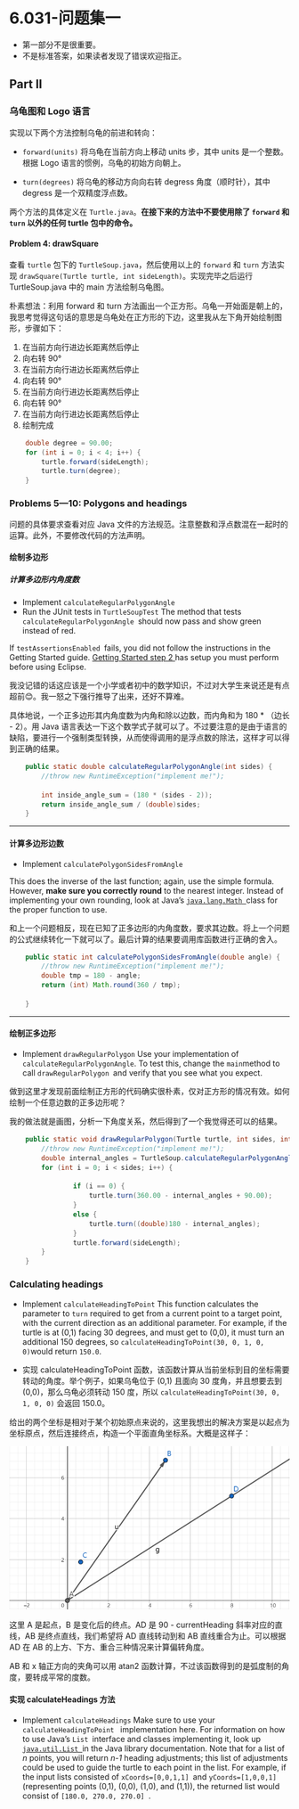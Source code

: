 # 6.031-问题集一

- 第一部分不是很重要。
- 不是标准答案，如果读者发现了错误欢迎指正。

## Part II

### 乌龟图和 Logo 语言

实现以下两个方法控制乌龟的前进和转向：

- `forward(units)` 将乌龟在当前方向上移动 units 步，其中 units 是一个整数。根据 Logo 语言的惯例，乌龟的初始方向朝上。

- `turn(degrees)` 将乌龟的移动方向向右转 degress 角度（顺时针），其中 degress 是一个双精度浮点数。

两个方法的具体定义在 `Turtle.java`。**在接下来的方法中不要使用除了 `forward` 和 `turn` 以外的任何 turtle 包中的命令。**

#### Problem 4: drawSquare

查看 `turtle` 包下的 `TurtleSoup.java`，然后使用以上的 `forward` 和 `turn` 方法实现 `drawSquare(Turtle turtle, int sideLength)`。实现完毕之后运行 TurtleSoup.java 中的 main 方法绘制乌龟图。

朴素想法：利用 forward 和 turn 方法画出一个正方形。乌龟一开始面是朝上的，我思考觉得这句话的意思是乌龟处在正方形的下边，这里我从左下角开始绘制图形，步骤如下：

1. 在当前方向行进边长距离然后停止
2. 向右转 90°
3. 在当前方向行进边长距离然后停止
4. 向右转 90°
5. 在当前方向行进边长距离然后停止
6. 向右转 90°
7. 在当前方向行进边长距离然后停止
8. 绘制完成

```java
    double degree = 90.00;
    for (int i = 0; i < 4; i++) {
        turtle.forward(sideLength);
        turtle.turn(degree);
    }
```

### Problems 5—10: Polygons and headings

问题的具体要求查看对应 Java 文件的方法规范。注意整数和浮点数混在一起时的运算。此外，不要修改代码的方法声明。

#### 绘制多边形

##### 计算多边形内角度数

- Implement `calculateRegularPolygonAngle`
- Run the JUnit tests in `TurtleSoupTest`
  The method that tests `calculateRegularPolygonAngle `should now pass and show green instead of red.

If `testAssertionsEnabled `fails, you did not follow the instructions in the Getting Started guide. [Getting Started step 2 ](https://ocw.mit.edu/ans7870/6/6.005/s16/getting-started/#config-eclipse)has setup you must perform before using Eclipse.

我没记错的话这应该是一个小学或者初中的数学知识，不过对大学生来说还是有点超前😊。我一怒之下强行推导了出来，还好不算难。

具体地说，一个正多边形其内角度数为内角和除以边数，而内角和为 180 * （边长 - 2）。用 Java 语言表达一下这个数学式子就可以了。不过要注意的是由于语言的缺陷，要进行一个强制类型转换，从而使得调用的是浮点数的除法，这样才可以得到正确的结果。

```java
    public static double calculateRegularPolygonAngle(int sides) {
        //throw new RuntimeException("implement me!");
        
        int inside_angle_sum = (180 * (sides - 2));
        return inside_angle_sum / (double)sides;
    }
```

---

#### 计算多边形边数

- Implement `calculatePolygonSidesFromAngle`

This does the inverse of the last function; again, use the simple formula. However, **make sure you correctly round** to the nearest integer. Instead of implementing your own rounding, look at Java’s [`java.lang.Math `](https://docs.oracle.com/javase/8/docs/api/?java/lang/Math.html)class for the proper function to use.

和上一个问题相反，现在已知了正多边形的内角度数，要求其边数。将上一个问题的公式继续转化一下就可以了。最后计算的结果要调用库函数进行正确的舍入。

```java
    public static int calculatePolygonSidesFromAngle(double angle) {
        //throw new RuntimeException("implement me!");
        double tmp = 180 - angle;
        return (int) Math.round(360 / tmp);
        
    }
```

---

#### 绘制正多边形

- Implement `drawRegularPolygon` Use your implementation of `calculateRegularPolygonAngle`. To test this, change the `main`method to call `drawRegularPolygon `and verify that you see what you expect.

做到这里才发现前面绘制正方形的代码确实很朴素，仅对正方形的情况有效。如何绘制一个任意边数的正多边形呢？

我的做法就是画图，分析一下角度关系，然后得到了一个我觉得还可以的结果。

```java
    public static void drawRegularPolygon(Turtle turtle, int sides, int sideLength) {
        //throw new RuntimeException("implement me!");
        double internal_angles = TurtleSoup.calculateRegularPolygonAngle(sides);
        for (int i = 0; i < sides; i++) {
           
                if (i == 0) {
                    turtle.turn(360.00 - internal_angles + 90.00);
                }
                else {
                    turtle.turn((double)180 - internal_angles);
                }
                turtle.forward(sideLength);
        }
    }
```

### Calculating headings

- Implement `calculateHeadingToPoint` This function calculates the parameter to `turn` required to get from a current point to a target point, with the current direction as an additional parameter. For example, if the turtle is at (0,1) facing 30 degrees, and must get to (0,0), it must turn an additional 150 degrees, so `calculateHeadingToPoint(30, 0, 1, 0, 0)`would return `150.0`.

- 实现 calculateHeadingToPoint 函数，该函数计算从当前坐标到目的坐标需要转动的角度。举个例子，如果乌龟位于 (0,1) 且面向 30 度角，并且想要去到 (0,0)，那么乌龟必须转动 150 度，所以 `calculateHeadingToPoint(30, 0, 1, 0, 0)` 会返回 150.0。

<!-- 思考：已知了初始方向，我们只需要把目的方向求出来，然后两方向（直线）的夹角就是所求的角度了。为了求目的方向，需要连接起点和终点

k 是连接两点形成的直线的斜率和 x 轴 的夹角

1. 正北方：360 - CA （）
2. 正南方：180 - CA
3. 正西方：270 - CA
4. 正东方：90 - CA
5. 西北方：270 - CA + k
6. 东北方：90 - CA - k
7. 西南方：180 - CA  + k
8. 东南方：90 - CA + k 或者 180 - CA - k -->


给出的两个坐标是相对于某个初始原点来说的，这里我想出的解决方案是以起点为坐标原点，然后连接终点，构造一个平面直角坐标系。大概是这样子：

![Alt text](images/image.png)

这里 A 是起点，B 是变化后的终点。AD 是 90 - currentHeading 斜率对应的直线，AB 是终点直线，我们希望将 AD 直线转动到和 AB 直线重合为止。可以根据 AD 在 AB 的上方、下方、重合三种情况来计算偏转角度。

AB 和 x 轴正方向的夹角可以用 atan2 函数计算，不过该函数得到的是弧度制的角度，要转成平常的度数。


#### 实现 calculateHeadings 方法

- Implement `calculateHeadings`
Make sure to use your `calculateHeadingToPoint ` implementation here. For information on how to use Java’s `List `interface and classes implementing it, look up [`java.util.List `](https://docs.oracle.com/javase/8/docs/api/?java/util/List.html)in the Java library documentation. Note that for a list of *n* points, you will return *n-1* heading adjustments; this list of adjustments could be used to guide the turtle to each point in the list. For example, if the input lists consisted of `xCoords=[0,0,1,1] `and `yCoords=[1,0,0,1] `(representing points (0,1), (0,0), (1,0), and (1,1)), the returned list would consist of `[180.0, 270.0, 270.0] `.

